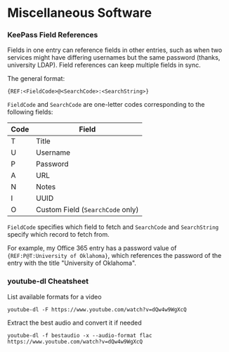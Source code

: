 # Miscellaneous Software

### KeePass Field References
Fields in one entry can reference fields in other entries, such as when two services might have differing usernames but the same password
(thanks, university LDAP). Field references can keep multiple fields in sync.

The general format:
```
{REF:<FieldCode>@<SearchCode>:<SearchString>}
```

`FieldCode` and `SearchCode` are one-letter codes corresponding to the following fields:

| Code | Field |
| ---- | ----- |
| T    | Title |
| U    | Username |
| P    | Password |
| A    | URL |
| N    | Notes |
| I    | UUID |
| O    | Custom Field (`SearchCode` only) |

`FieldCode` specifies which field to fetch and `SearchCode` and `SearchString` specify which record to fetch from.

For example, my Office 365 entry has a password value of `{REF:P@T:University of Oklahoma}`,
which references the password of the entry with the title "University of Oklahoma".

### youtube-dl Cheatsheet
List available formats for a video
```
youtube-dl -F https://www.youtube.com/watch?v=dQw4w9WgXcQ
```

Extract the best audio and convert it if needed
```
youtube-dl -f bestaudio -x --audio-format flac https://www.youtube.com/watch?v=dQw4w9WgXcQ
```
